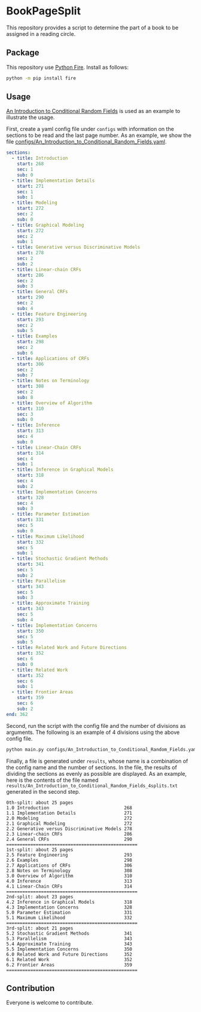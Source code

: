 # BookPageSplit

This repository provides a script to determine the part of a book to be assigned in a reading circle. 

## Package
This repository use [Python Fire](https://github.com/google/python-fire). Install as follows:

```bash
python -m pip install fire
```

## Usage
[An Introduction to Conditional Random Fields](https://homepages.inf.ed.ac.uk/csutton/publications/crftut-fnt.pdf) is used as an example to illustrate the usage.

First, create a yaml config file under `configs` with information on the sections to be read and the last page number. 
 As an example, we show the file [configs/An_Introduction_to_Conditional_Random_Fields.yaml](configs/An_Introduction_to_Conditional_Random_Fields.yaml). 
```yaml
sections:
  - title: Introduction
    start: 268
    sec: 1
    sub: 0
  - title: Implementation Details
    start: 271
    sec: 1
    sub: 1
  - title: Modeling
    start: 272
    sec: 2
    sub: 0
  - title: Graphical Modeling
    start: 272
    sec: 2
    sub: 1
  - title: Generative versus Discriminative Models
    start: 278
    sec: 2
    sub: 2
  - title: Linear-chain CRFs
    start: 286
    sec: 2
    sub: 3
  - title: General CRFs
    start: 290
    sec: 2
    sub: 4
  - title: Feature Engineering
    start: 293
    sec: 2
    sub: 5
  - title: Examples
    start: 298
    sec: 2
    sub: 6
  - title: Applications of CRFs
    start: 306
    sec: 2
    sub: 7
  - title: Notes on Terminology
    start: 308
    sec: 2
    sub: 8
  - title: Overview of Algorithm
    start: 310
    sec: 3
    sub: 0
  - title: Inference
    start: 313
    sec: 4
    sub: 0
  - title: Linear-Chain CRFs
    start: 314
    sec: 4
    sub: 1
  - title: Inference in Graphical Models
    start: 318
    sec: 4
    sub: 2
  - title: Implementation Concerns
    start: 328
    sec: 4
    sub: 3
  - title: Parameter Estimation
    start: 331
    sec: 5
    sub: 0 
  - title: Maximum Likelihood
    start: 332
    sec: 5
    sub: 1
  - title: Stochastic Gradient Methods
    start: 341
    sec: 5
    sub: 2
  - title: Parallelism
    start: 343
    sec: 5
    sub: 3
  - title: Approximate Training
    start: 343
    sec: 5
    sub: 4
  - title: Implementation Concerns
    start: 350
    sec: 5
    sub: 5
  - title: Related Work and Future Directions 
    start: 352
    sec: 6
    sub: 0
  - title: Related Work
    start: 352
    sec: 6
    sub: 1
  - title: Frontier Areas
    start: 359
    sec: 6
    sub: 2
end: 362
```
Second, run the script with the config file and the number of divisions as arguments. The following is an example of 4 divisions using the above config file. 
```bash
python main.py configs/An_Introduction_to_Conditional_Random_Fields.yaml 4
```

Finally, a file is generated under `results`, whose name is a combination of the config name and the number of sections.
In the file, the results of dividing the sections as evenly as possible are displayed. 
As an example, here is the contents of the file named `results/An_Introduction_to_Conditional_Random_Fields_4splits.txt` generated in the second step. 
```
0th-split: about 25 pages
1.0 Introduction                            268
1.1 Implementation Details                  271
2.0 Modeling                                272
2.1 Graphical Modeling                      272
2.2 Generative versus Discriminative Models 278
2.3 Linear-chain CRFs                       286
2.4 General CRFs                            290
=================================================
1st-split: about 25 pages
2.5 Feature Engineering                     293
2.6 Examples                                298
2.7 Applications of CRFs                    306
2.8 Notes on Terminology                    308
3.0 Overview of Algorithm                   310
4.0 Inference                               313
4.1 Linear-Chain CRFs                       314
=================================================
2nd-split: about 23 pages
4.2 Inference in Graphical Models           318
4.3 Implementation Concerns                 328
5.0 Parameter Estimation                    331
5.1 Maximum Likelihood                      332
=================================================
3rd-split: about 21 pages
5.2 Stochastic Gradient Methods             341
5.3 Parallelism                             343
5.4 Approximate Training                    343
5.5 Implementation Concerns                 350
6.0 Related Work and Future Directions      352
6.1 Related Work                            352
6.2 Frontier Areas                          359
=================================================

```

## Contribution
Everyone is welcome to contribute. 
